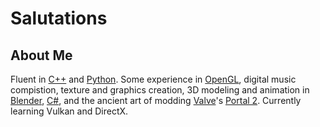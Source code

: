 # Salutations
## About Me
Fluent in [C++](https://GitHub.com/topics/cplusplus) and [Python](https://GitHub.com/topics/Python). Some experience in [OpenGL](https://github.com/topics/opengl), digital music compistion, texture and graphics creation, 3D modeling and animation in [Blender](https://github.com/Blender), [C#](https://GitHub.com/topics/csharp), and the ancient art of modding [Valve](https://github.com/ValveSoftware)'s [Portal 2](https://github.com/ValveSoftware/portal2). Currently learning Vulkan and DirectX.
